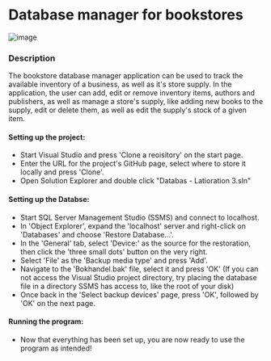 #  Database manager for bookstores

![image](https://user-images.githubusercontent.com/70512727/110217776-431c2e00-7eb6-11eb-9645-30bfca286042.png)

### Description

The bookstore database manager application can be used to track the available inventory of a business, as well as it's store supply.
In the application, the user can add, edit or remove inventory items, authors and publishers, as well as manage a store's supply, like
adding new books to the supply, edit or delete them, as well as edit the supply's stock of a given item.

#### Setting up the project: 

- Start Visual Studio and press 'Clone a reoisitory' on the start page.
- Enter the URL for the project's GitHub page, select where to store it locally and press 'Clone'.
- Open Solution Explorer and double click "Databas - Latioration 3.sln"

#### Setting up the Databse:
- Start SQL Server Management Studio (SSMS) and connect to localhost.
- In 'Object Explorer', expand the 'localhost' server and right-click on 'Databases' and choose 'Restore Database...'.
- In the 'General' tab, select 'Device:' as the source for the restoration, then click the 'three small dots' button on the very right.
- Select 'File' as the 'Backup media type' and press 'Add'.
- Navigate to the 'Bokhandel.bak' file, select it and press 'OK' 
  (If you can not access the Visual Studio project directory, try placing the database file in a directory SSMS has access to, like the root of your disk)
- Once back in the 'Select backup devices' page, press 'OK', followed by 'OK' on the next page.

#### Running the program:
- Now that everything has been set up, you are now ready to use the program as intended!
